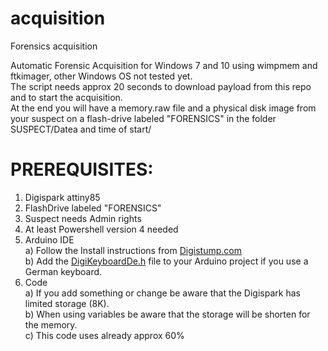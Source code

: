 # acquisition
Forensics acquisition

Automatic Forensic Acquisition for Windows 7 and 10 using wimpmem and ftkimager, other Windows OS not tested yet.<br/>
The script needs approx 20 seconds to download payload from this repo and to start the acquisition.<br/>
At the end you will have a memory.raw file and a physical disk image from your suspect on a flash-drive labeled "FORENSICS"
in the folder SUSPECT/Datea and time of start/ <br/>

# PREREQUISITES:
1) Digispark attiny85
2) FlashDrive labeled "FORENSICS"
3) Suspect needs Admin rights
4) At least Powershell version 4 needed
3) Arduino IDE<br/>
  a) Follow the Install instructions from [Digistump.com](https://digistump.com/wiki/digispark/tutorials/connecting)<br/>
  b) Add the [DigiKeyboardDe.h](https://github.com/flipthemouse/acquisition/blob/master/DigiKeyboardDe.h) file to your Arduino project if you use a German keyboard.<br/>
4) Code<br/>
  a) If you add something or change be aware that the Digispark has limited storage (8K).<br/>
  b) When using variables be aware that the storage will be shorten for the memory.<br/>
  c) This code uses already approx 60% <br/>
  
